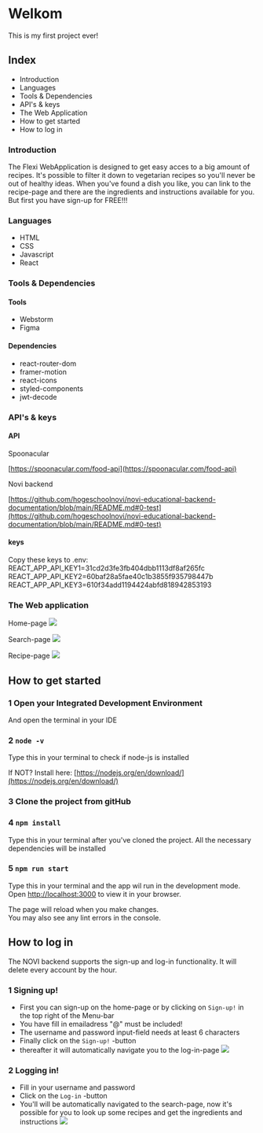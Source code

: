 # Welkom

This is my first project ever!

## Index

* Introduction
* Languages
* Tools & Dependencies
* API's & keys
* The Web Application
* How to get started
* How to log in

### Introduction

The Flexi WebApplication is designed to get easy acces to a big amount of recipes.
It's possible to filter it down to vegetarian recipes so you'll never be out of healthy ideas.
When you've found a dish you like, you can link to the recipe-page and there are the ingredients 
and instructions available for you.
But first you have sign-up for FREE!!!

### Languages

* HTML
* CSS
* Javascript
* React

### Tools & Dependencies

#### Tools
* Webstorm
* Figma

#### Dependencies
* react-router-dom
* framer-motion
* react-icons
* styled-components
* jwt-decode

### API's & keys

#### API
Spoonacular 

[https://spoonacular.com/food-api](https://spoonacular.com/food-api)

Novi backend 

[https://github.com/hogeschoolnovi/novi-educational-backend-documentation/blob/main/README.md#0-test](https://github.com/hogeschoolnovi/novi-educational-backend-documentation/blob/main/README.md#0-test)

#### keys
Copy these keys to .env:
REACT_APP_API_KEY1=31cd2d3fe3fb404dbb1113df8af265fc
REACT_APP_API_KEY2=60baf28a5fae40c1b3855f935798447b
REACT_APP_API_KEY3=610f34add1194424abfd818942853193

### The Web application

Home-page
![](images/Schermopname%20(21).png)

Search-page
![](images/Schermopname%20(22).png)

Recipe-page
![](images/Schermopname%20(24).png)

## How to get started

### 1 Open your Integrated Development Environment

And open the terminal in your IDE

### 2 `node -v`

Type this in your terminal to check if node-js is installed

If NOT?
Install here: [https://nodejs.org/en/download/](https://nodejs.org/en/download/)

### 3 Clone the project from gitHub

### 4 `npm install`

Type this in your terminal after you've cloned the project.
All the necessary dependencies will be installed

### 5 `npm run start`

Type this in your terminal and the app wil run in the development mode. 
Open [http://localhost:3000](http://localhost:3000) to view it in your browser.

The page will reload when you make changes.\
You may also see any lint errors in the console.

## How to log in

The NOVI backend supports the sign-up and log-in functionality.
It will delete every account by the hour.

### 1 Signing up!

* First you can sign-up on the home-page or by clicking on `Sign-up!` in the top right of the Menu-bar
* You have fill in emailadress "@" must be included!
* The username and password input-field needs at least 6 characters
* Finally click on the `Sign-up!` -button
* thereafter it will automatically navigate you to the log-in-page
![](images/Schermopname%20(29).png)

### 2 Logging in!

* Fill in your username and password
* Click on the `Log-in` -button
* You'll will be automatically navigated to the search-page, now it's possible for you to look up some recipes and get 
the ingredients and instructions
![](images/Schermopname%20(25).png)